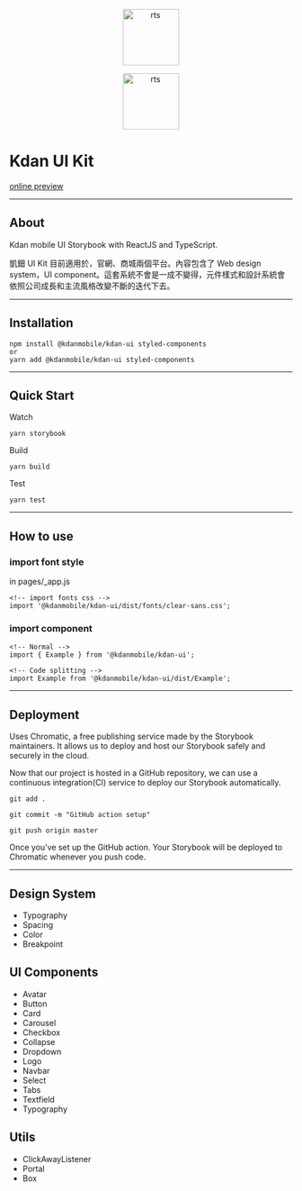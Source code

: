 <p align="center">
  <img src="https://www.kdanmobile.com/images/menu/kdanlogo_02.svg" height="100" alt="rts" />

<p align="center">
  <img src="https://uploaddeimagens.com.br/images/002/705/273/full/rts.png?1592061852" height="100" alt="rts" />

# Kdan UI Kit

[online preview](https://www.chromatic.com/builds?appId=5ffed3d9e0d3f0002185cee9)

---

## About

Kdan mobile UI Storybook with ReactJS and TypeScript.

凱鈿 UI Kit 目前適用於，官網、商城兩個平台。內容包含了 Web design system，UI component。這套系統不會是一成不變得，元件樣式和設計系統會依照公司成長和主流風格改變不斷的迭代下去。

---

## Installation

```
npm install @kdanmobile/kdan-ui styled-components
or
yarn add @kdanmobile/kdan-ui styled-components
```

---

## Quick Start

Watch

```
yarn storybook
```

Build

```
yarn build
```

Test

```
yarn test
```

---

## How to use

### import font style

in pages/\_app.js

```
<!-- import fonts css -->
import '@kdanmobile/kdan-ui/dist/fonts/clear-sans.css';
```

### import component

```
<!-- Normal -->
import { Example } from '@kdanmobile/kdan-ui';
```

```
<!-- Code splitting -->
import Example from '@kdanmobile/kdan-ui/dist/Example';
```

---

## Deployment

Uses Chromatic, a free publishing service made by the Storybook maintainers. It allows us to deploy and host our Storybook safely and securely in the cloud.

Now that our project is hosted in a GitHub repository, we can use a continuous integration(CI) service to deploy our Storybook automatically.

```
git add .
```

```
git commit -m "GitHub action setup"
```

```
git push origin master
```

Once you’ve set up the GitHub action. Your Storybook will be deployed to Chromatic whenever you push code.

---

## Design System

- Typography
- Spacing
- Color
- Breakpoint

## UI Components

- Avatar
- Button
- Card
- Carousel
- Checkbox
- Collapse
- Dropdown
- Logo
- Navbar
- Select
- Tabs
- Textfield
- Typography

## Utils

- ClickAwayListener
- Portal
- Box
